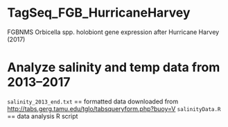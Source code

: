 # TagSeq_FGB_HurricaneHarvey
FGBNMS Orbicella spp. holobiont gene expression after Hurricane Harvey (2017)

# Analyze salinity and temp data from 2013–2017

`salinity_2013_end.txt` == formatted data downloaded from http://tabs.gerg.tamu.edu/tglo/tabsqueryform.php?buoy=V
`salinityData.R` == data analysis R script
